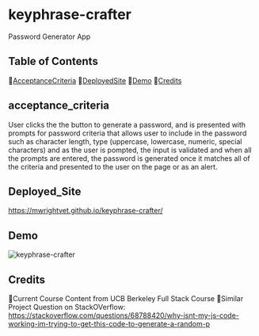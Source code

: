 # keyphrase-crafter
Password Generator App

## Table of Contents 
🔵[AcceptanceCriteria](#acceptance_criteria)
🔵[DeployedSite](#deployed_site)
🔵[Demo](#demo)
🔵[Credits](#Credits)

## acceptance_criteria
User clicks the the button to generate a password, and is presented with prompts for password criteria that allows user to include in the password such as character length, type (uppercase, lowercase, numeric, special characters) and as the user is pompted, the input is validated and when all the prompts are entered, the password is generated once it matches all of the criteria and presented to the user on the page or as an alert. 

## Deployed_Site 

https://mwrightvet.github.io/keyphrase-crafter/

 
 
## Demo 

![keyphrase-crafter]([keyphrase-crafter.gif](https://github.com/Mwrightvet/keyphrase-crafter/blob/main/assets/keyphrase-crafter.gif))


## Credits 
🔵Current Course Content from UCB Berkeley Full Stack Course
🔵Similar Project Question on StackOVerflow: https://stackoverflow.com/questions/68788420/why-isnt-my-js-code-working-im-trying-to-get-this-code-to-generate-a-random-p


 
